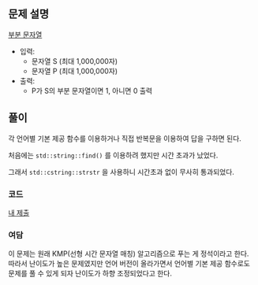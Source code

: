 ## 문제 설명
[부분 문자열](https://www.acmicpc.net/problem/16916)
- 입력:
  - 문자열 S (최대 1,000,000자)
  - 문자열 P (최대 1,000,000자)
- 출력:
  - P가 S의 부분 문자열이면 1, 아니면 0 출력
## 풀이


각 언어별 기본 제공 함수를 이용하거나 직접 반복문을 이용하여 답을 구하면 된다.  

처음에는 ```std::string::find()``` 를 이용하려 했지만 시간 초과가 났었다.  

그래서 ```std::cstring::strstr``` 을 사용하니 시간초과 없이 무사히 통과되었다.

### 코드
[내 제출](https://www.acmicpc.net/source/96369760)  

### 여담
이 문제는 원래 KMP(선형 시간 문자열 매칭) 알고리즘으로 푸는 게 정석이라고 한다.  
따라서 난이도가 높은 문제였지만 언어 버전이 올라가면서 언어별 기본 제공 함수로도 문제를 풀 수 있게 되자 난이도가 하향 조정되었다고 한다.
